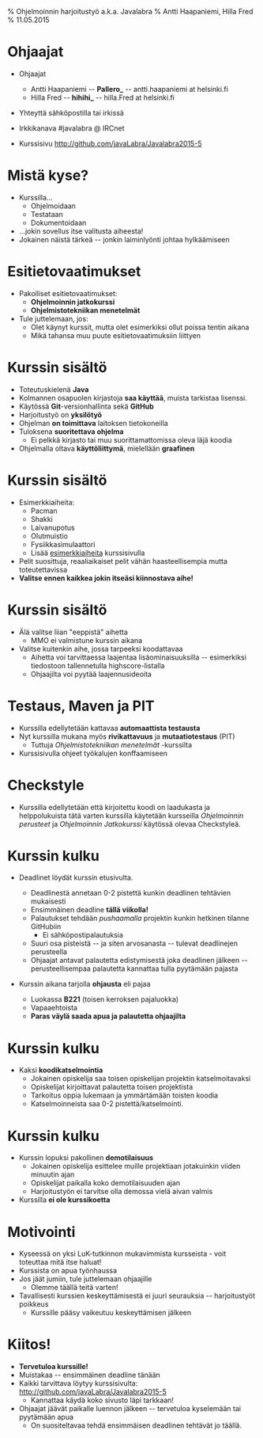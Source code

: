% Ohjelmoinnin harjoitustyö a.k.a. Javalabra
% Antti Haapaniemi, Hilla Fred
% 11.05.2015

# Ohjaajat

- Ohjaajat
	- Antti Haapaniemi -- **Pallero_** -- antti.haapaniemi at helsinki.fi
	- Hilla Fred -- **hihihi_** -- hilla.Fred at helsinki.fi
 
- Yhteyttä sähköpostilla tai irkissä
- Irkkikanava #javalabra @ IRCnet
- Kurssisivu <http://github.com/javaLabra/Javalabra2015-5>

# Mistä kyse?

- Kurssilla...
    - Ohjelmoidaan
	 - Testataan
    - Dokumentoidaan
- ...jokin sovellus itse valitusta aiheesta!
- Jokainen näistä tärkeä -- jonkin laiminlyönti johtaa hylkäämiseen

# Esitietovaatimukset

- Pakolliset esitietovaatimukset:
    - **Ohjelmoinnin jatkokurssi**
    - **Ohjelmistotekniikan menetelmät**
- Tule juttelemaan, jos:
    - Olet käynyt kurssit, mutta olet esimerkiksi ollut poissa tentin aikana
    - Mikä tahansa muu puute esitietovaatimuksiin liittyen

# Kurssin sisältö

- Toteutuskielenä **Java**
- Kolmannen osapuolen kirjastoja **saa käyttää**, muista tarkistaa lisenssi.
- Käytössä **Git**-versionhallinta sekä **GitHub**
- Harjoitustyö on **yksilötyö**
- Ohjelman **on toimittava** laitoksen tietokoneilla
- Tuloksena **suoritettava ohjelma**
    - Ei pelkkä kirjasto tai muu suorittamattomissa oleva läjä koodia
- Ohjelmalla oltava **käyttöliittymä**, mielellään **graafinen**

# Kurssin sisältö

- Esimerkkiaiheita:
    - Pacman
    - Shakki
    - Laivanupotus
    - Olutmuistio
    - Fysiikkasimulaattori
    - Lisää [esimerkkiaiheita](Esimerkkejä-aihesta.md) kurssisivulla
- Pelit suosittuja, reaaliaikaiset pelit vähän haasteellisempia mutta toteutettavissa
- **Valitse ennen kaikkea jokin itseäsi kiinnostava aihe!**

# Kurssin sisältö

- Älä valitse liian "eeppistä" aihetta
    - MMO ei valmistune kurssin aikana
- Valitse kuitenkin aihe, jossa tarpeeksi koodattavaa
    - Aihetta voi tarvittaessa laajentaa lisäominaisuuksilla -- esimerkiksi tiedostoon tallennetulla highscore-listalla
    - Ohjaajilta voi pyytää laajennusideoita

# Testaus, Maven ja PIT

- Kurssilla edellytetään kattavaa **automaattista testausta**
- Nyt kurssilla mukana myös **rivikattavuus** ja **mutaatiotestaus** (PIT)
    - Tuttuja *Ohjelmistotekniikan menetelmät* -kurssilta
- Kurssisivulla ohjeet työkalujen konffaamiseen

# Checkstyle

- Kurssilla edellytetään että kirjoitettu koodi on laadukasta ja helppolukuista tätä varten kurssilla käytetään kursseilla *Ohjelmoinnin perusteet* ja *Ohjelmoinnin Jatkokurssi* käytössä olevaa Checkstyleä.

# Kurssin kulku

- Deadlinet löydät kurssin etusivulta.
    - Deadlinestä annetaan 0-2 pistettä kunkin deadlinen tehtävien mukaisesti
    - Ensimmäinen deadline **tällä viikolla!**
    - Palautukset tehdään *pushaamalla* projektin kunkin hetkinen tilanne GitHubiin
        - Ei sähköpostipalautuksia
    - Suuri osa pisteistä -- ja siten arvosanasta -- tulevat deadlinejen perusteella
    - Ohjaajat antavat palautetta edistymisestä joka deadlinen jälkeen -- perusteellisempaa palautetta kannattaa tulla pyytämään pajasta

- Kurssin aikana tarjolla **ohjausta** eli pajaa
    - Luokassa **B221** (toisen kerroksen pajaluokka)
    - Vapaaehtoista
    - **Paras väylä saada apua ja palautetta ohjaajilta**

# Kurssin kulku

- Kaksi **koodikatselmointia**
    - Jokainen opiskelija saa toisen opiskelijan projektin katselmoitavaksi
    - Opiskelijat kirjoittavat palautetta toisen projektista
    - Tarkoitus oppia lukemaan ja ymmärtämään toisten koodia
    - Katselmoinneista saa 0-2 pistettä/katselmointi. 

# Kurssin kulku

- Kurssin lopuksi pakollinen **demotilaisuus**
    - Jokainen opiskelija esittelee muille projektiaan jotakuinkin viiden minuutin ajan
    - Opiskelijat paikalla koko demotilaisuuden ajan
    - Harjoitustyön ei tarvitse olla demossa vielä aivan valmis
- Kurssilla **ei ole kurssikoetta**

# Motivointi

- Kyseessä on yksi LuK-tutkinnon mukavimmista kursseista - voit toteuttaa mitä itse haluat!
- Kurssista on apua työnhaussa
- Jos jäät jumiin, tule juttelemaan ohjaajille
    - Olemme täällä teitä varten!
- Tavallisesti kurssien keskeyttämisestä ei juuri seurauksia -- harjoitustyöt poikkeus
    - Kurssille pääsy vaikeutuu keskeyttämisen jälkeen

# Kiitos!

- **Tervetuloa kurssille!**
- Muistakaa -- ensimmäinen deadline tänään
- Kaikki tarvittava löytyy kurssisivulta: <http://github.com/javaLabra/Javalabra2015-5>
    - Kannattaa käydä koko sivusto läpi tarkkaan!
- Ohjaajat jäävät paikalle luennon jälkeen -- tervetuloa kyselemään tai pyytämään apua
	 - On suositeltavaa tehdä ensimmäisen deadlinen tehtävät jo täällä.
